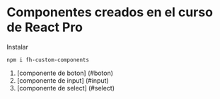 # Componentes creados en el curso de React Pro

Instalar

```
npm i fh-custom-components
```

1. [componente de boton] (#boton)
2. [componente de input] (#input)
3. [componente de select] (#select)